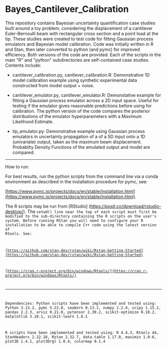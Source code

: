 
# Bayes_Cantilever_Calibration

This repository contains Bayesian uncertainty quantification case studies built around a toy problem, considering the displacement of a cantilever Euler-Bernoulli beam with rectangular cross section and a point load at the tip. These studies were created to test code for fitting Gaussian process emulators and Bayesian model calibration. Code was initially written in R and Stan, then later converted to python (and pymc) for improved efficiency. Both versions of the code are provided. Each of the scripts in the main "R" and "python" subdirectories are self-contained case studies. Contents include:

- cantilever_calibration.py, cantlever_calibration.R: Demonstrative 1D model calibration example using synthetic experimental data constructed from model output + noise.

- cantilever_emulator.py, cantilever_emulator.R: Demonstative example for fitting a Gaussian process emulator across a 2D input space. Useful for testing if the emulator gives reasonable predictions before using for calibration. The python version of the code compares the posterior distributions of the emulator hyperparameters with a Maximum Likelihood Estimate.

- tip_emulator.py: Demonstrative example using Gaussian process emulators in uncertainty propagation of a of a 5D input onto a 1D (univariate) output, taken as the maximum beam displacement. Probabilty Density Functions of the emulated output and model are compared.

---

How to run:

For best results, run the python scripts from the command line via a conda environment as described in the installation procedure for pymc, see: 

[https://www.pymc.io/projects/docs/en/stable/installation.html](https://www.pymc.io/projects/docs/en/stable/installation.html).

The R scripts may be run from [RStudio] (https://posit.co/download/rstudio-desktop/). The <code>setwd() line near the top of each script must first be modified to the sub-directory containing the R scripts on the user's system. Before running RStan you will need to configure your R installation to be able to compile C++ code using the latest version of Rtools. See: 

[https://github.com/stan-dev/rstan/wiki/Rstan-Getting-Started](https://github.com/stan-dev/rstan/wiki/Rstan-Getting-Started) 

[https://cran.r-project.org/bin/windows/Rtools/](https://cran.r-project.org/bin/windows/Rtools/)

---

Dependencies:
Python scripts have been implemented and tested using:
Python 3.13.2, pymc 5.22.0, seaborn 0.13.2, numpy 2.2.4, scipy 1.15.2, pandas 2.2.3, arviz 0.21.0, pytensor 2.30.2, scikit-optimize 0.10.2, matplotlib 3.10.1, scikit-learn 1.6.1

R scripts have been implemented and tested using:
R 4.4.3, Rtools 44, StanHeaders 2.32.10, Rstan 2.32.7, data.table 1.17.0, maximin 1.0-6, plot3D 1.4.1, plot3Drgl 1.0.4, colormap 0.1.4
